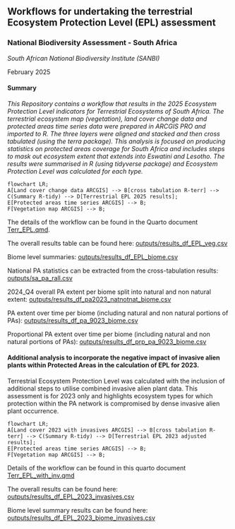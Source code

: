 ## Workflows for undertaking the terrestrial Ecosystem Protection Level (EPL) assessment

### **National Biodiversity Assessment - South Africa**

*South African National Biodiversity Institute (SANBI)*

February 2025

#### Summary

*This Repository contains a workflow that results in the 2025 Ecosystem Protection Level indicators for Terrestrial Ecosystems of South Africa. The terrestrial ecosystem map (vegetation), land cover change data and protected areas time series data were prepared in ARCGIS PRO and imported to R. The three layers were aligned and stacked and then cross tabulated (using the terra package). This analysis is focused on producing statistics on protected areas coverage for South Africa and includes steps to mask out ecosystem extent that extends into Eswatini and Lesotho. The results were summarised in R (using tidyverse package) and Ecosystem Protection Level was calculated for each type.*

``` mermaid
flowchart LR; 
A[Land cover change data ARCGIS] --> B[cross tabulation R-terr] --> C(Summary R-tidy) --> D[Terrestrial EPL 2025 results]; 
E[Protected areas time series ARCGIS] --> B; 
F[Vegetation map ARCGIS] --> B; 
```

The details of the workflow can be found in the Quarto document [Terr_EPL.qmd](Terr_EPL.qmd).

The overall results table can be found here: [outputs/results_df_EPL_veg.csv](outputs/results_df_EPL_veg.csv)

Biome level summaries: [outputs/results_df_EPL_biome.csv](outputs/results_df_EPL_biome.csv)

National PA statistics can be extracted from the cross-tabulation results: [outputs/sa_pa_rall.csv](outputs/sa_pa_rall.csv)

2024_Q4 overall PA extent per biome split into natural and non natural extent: [outputs/results_df_pa2023_natnotnat_biome.csv](outputs/results_df_pa2023_natnotnat_biome.csv)

PA extent over time per biome (including natural and non natural portions of PAs): [outputs/results_df_pa_9023_biome.csv](outputs/results_df_pa_9023_biome.csv)

Proportional PA extent over time per biome (including natural and non natural portions of PAs): [outputs/results_df_prp_pa_9023_biome.csv](outputs/results_df_prp_pa_9023_biome.csv)

#### Additional analysis to incorporate the negative impact of invasive alien plants within Protected Areas in the calculation of EPL for 2023. 

Terrestrial Ecosystem Protection Level was calculated with the inclusion of additional steps to utilise combined invasive alien plant data. This assessment is for 2023 only and highlights ecosystem types for which protection within the PA network is compromised by dense invasive alien plant occurrence.

``` mermaid
flowchart LR;  
A[Land cover 2023 with invasives ARCGIS] --> B[cross tabulation R-terr] --> C(Summary R-tidy) --> D[Terrestrial EPL 2023 adjusted results];  
E[Protected areas time series ARCGIS] --> B;  
F[Vegetation map ARCGIS] --> B; 
```

Details of the workflow can be found in this quarto document [Terr_EPL_with_inv.qmd](Terr_EPL_with_inv.qmd)

The overall results can be found here: [outputs/results_df_EPL_2023_invasives.csv](outputs/results_df_EPL_2023_invasives.csv)

Biome level summary results can be found here: [outputs/results_df_EPL_2023_biome_invasives.csv](outputs/results_df_EPL_2023_biome_invasives.csv)
